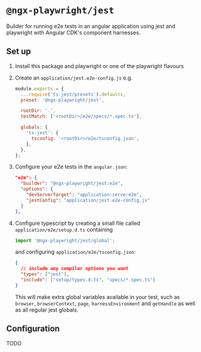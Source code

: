 # `@ngx-playwright/jest`

Builder for running e2e tests in an angular application using jest and playwright with Angular CDK's component harnesses.

## Set up

1. Install this package and playwright or one of the playwright flavours
1. Create an `application/jest.e2e-config.js` e.g.

   ```js
   module.exports = {
     ...require('ts-jest/presets').defaults,
     preset: '@ngx-playwright/jest',

     rootDir: '.',
     testMatch: ['<rootDir>/e2e/specs/*.spec.ts'],

     globals: {
       'ts-jest': {
         tsconfig: '<rootDir>/e2e/tsconfig.json',
       },
     },
   };
   ```

1. Configure your e2e tests in the `angular.json`:

   ```json
   "e2e": {
     "builder": "@ngx-playwright/jest:e2e",
     "options": {
       "devServerTarget": "application:serve:e2e",
       "jestConfig": "application/jest.e2e-config.js"
     }
   },
   ```

1. Configure typescript by creating a small file called `application/e2e/setup.d.ts` containing

   ```ts
   import '@ngx-playwright/jest/global';
   ```

   and configuring `application/e2e/tsconfig.json`:

   ```json
   {
     // include any compiler options you want
     "types": ["jest"],
     "include": ["setup/types.d.ts", "specs/*.spec.ts"]
   }
   ```

   This will make extra global variables available in your test, such as `browser`, `browserContext`, `page`, `harnessEnvironment` and `getHandle` as well as all regular jest globals.

## Configuration

TODO
